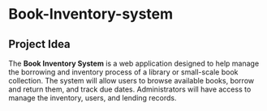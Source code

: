# Book-Inventory-system

## Project Idea

The **Book Inventory System** is a web application designed to help manage the borrowing and inventory process of a library or small-scale book collection. The system will allow users to browse available books, borrow and return them, and track due dates. Administrators will have access to manage the inventory, users, and lending records.
